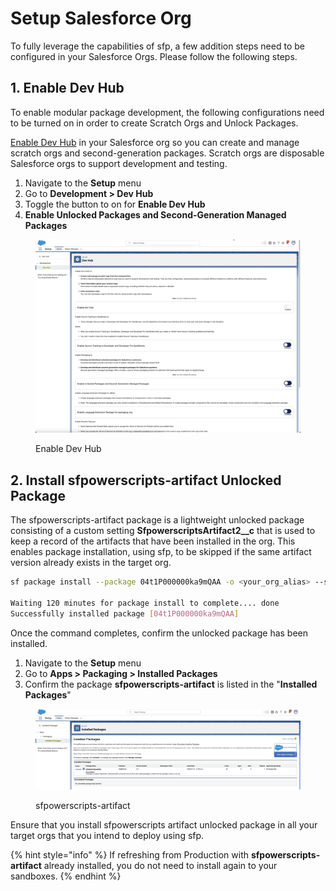 # Setup Salesforce Org

To fully leverage the capabilities of sfp, a few addition steps need to be configured in your Salesforce Orgs.  Please follow the following steps.

## 1. Enable Dev Hub

To enable modular package development, the following configurations need to be turned on in order to create Scratch Orgs and Unlock Packages.

[Enable Dev Hub](https://developer.salesforce.com/docs/atlas.en-us.sfdx\_dev.meta/sfdx\_dev/sfdx\_setup\_enable\_devhub.htm) in your Salesforce org so you can create and manage scratch orgs and second-generation packages. Scratch orgs are disposable Salesforce orgs to support development and testing.

1. Navigate to the **Setup** menu
2. Go to **Development > Dev Hub**
3. Toggle the button to on for **Enable Dev Hub**
4. &#x20;**Enable Unlocked Packages and Second-Generation Managed Packages**&#x20;

<figure><img src="../.gitbook/assets/image (6).png" alt=""><figcaption><p>Enable Dev Hub</p></figcaption></figure>

## 2. Install sfpowerscripts-artifact Unlocked Package

The sfpowerscripts-artifact package is a lightweight unlocked package consisting of a custom setting **SfpowerscriptsArtifact2\_\_c** that is used to keep a record of the artifacts that have been installed in the org. This enables package installation, using sfp, to be skipped if the same artifact version already exists in the target org.

```bash
sf package install --package 04t1P000000ka9mQAA -o <your_org_alias> --security-type=AdminsOnly --wait=120

Waiting 120 minutes for package install to complete.... done
Successfully installed package [04t1P000000ka9mQAA]
```

Once the command completes, confirm the unlocked package has been installed.

1. Navigate to the **Setup** menu
2. Go to **Apps > Packaging > Installed Packages**
3. Confirm the package **sfpowerscripts-artifact** is listed in the "**Installed Packages**"

<figure><img src="../.gitbook/assets/image (7).png" alt=""><figcaption><p>sfpowerscripts-artifact </p></figcaption></figure>

Ensure that you install sfpowerscripts artifact unlocked package in all your target orgs that you intend to deploy using sfp.

{% hint style="info" %}
If refreshing from Production with **sfpowerscripts-artifact** already installed, you do not need to install again to your sandboxes.
{% endhint %}


